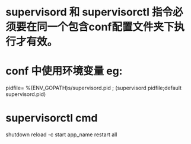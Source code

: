 # supervisord 和 supervisorctl 指令必须要在同一个包含conf配置文件夹下执行才有效。

# conf 中使用环境变量 eg:
pidfile= %(ENV_GOPATH)s/supervisord.pid ; (supervisord pidfile;default supervisord.pid)

# supervisorctl cmd
shutdown
reload -c
start app_name
restart all

